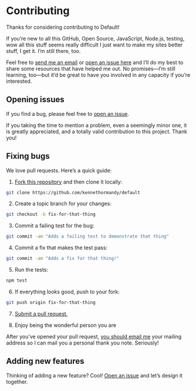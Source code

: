 # Contributing

Thanks for considering contributing to Default!

If you’re new to all this GitHub, Open Source, JavaScript, Node.js, testing, wow all this stuff seems really difficult I just want to make my sites better stuff, I get it. I’m still there, too.

Feel free to [send me an email](kenneth@chloi.io) or [open an issue here](http://github.com/kennethormandy/smokeproofs/issues) and I’ll do my best to share some resources that have helped me out. No promises—I’m still learning, too—but it’d be great to have you involved in any capacity if you’re interested.

## Opening issues

If you find a bug, please feel free to [open an issue](https://github.com/kennethormandy/default/issues).

If you taking the time to mention a problem, even a seemingly minor one, it is greatly appreciated, and a totally valid contribution to this project. Thank you!

## Fixing bugs

We love pull requests. Here’s a quick guide:

1. [Fork this repository](https://github.com/kennethormandy/default/fork) and then clone it locally:

  ```bash
  git clone https://github.com/kennethormandy/default
  ```

2. Create a topic branch for your changes:

  ```bash
  git checkout -b fix-for-that-thing
  ```
3. Commit a failing test for the bug:

  ```bash
  git commit -am "Adds a failing test to demonstrate that thing"
  ```

4. Commit a fix that makes the test pass:

  ```bash
  git commit -am "Adds a fix for that thing!"
  ```

5. Run the tests:

  ```bash
  npm test
  ```

6. If everything looks good, push to your fork:

  ```bash
  git push origin fix-for-that-thing
  ```

7. [Submit a pull request.](https://help.github.com/articles/creating-a-pull-request)

8. Enjoy being the wonderful person you are

  After you’ve opened your pull request, [you should email me](mailto:kenneth@chloi.io) your mailing address so I can mail you a personal thank you note. Seriously!

## Adding new features

Thinking of adding a new feature? Cool! [Open an issue](https://github.com/kennethormandy/type-tester/issues) and let’s design it together.
